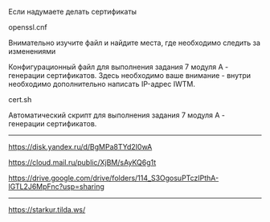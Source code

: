 Если надумаете делать сертификаты

openssl.cnf

Внимательно изучите файл и найдите места, где необходимо следить за
изменениями

Конфигурационный файл для выполнения задания 7 модуля А - генерации
сертификатов. Здесь необходимо ваше внимание - внутри необходимо дополнительно
написать IP-адрес IWTM.

cert.sh

Автоматический скрипт для выполнения задания 7 модуля А - генерации
сертификатов.
___________________________________________________________________________
https://disk.yandex.ru/d/BgMPa8TYd2I0wA

https://cloud.mail.ru/public/XjBM/sAyKQ6g1t

https://drive.google.com/drive/folders/114_S3OgosuPTczIPthA-lGTL2J6MpFnc?usp=sharing
_____________________________________________________________________________

https://starkur.tilda.ws/
